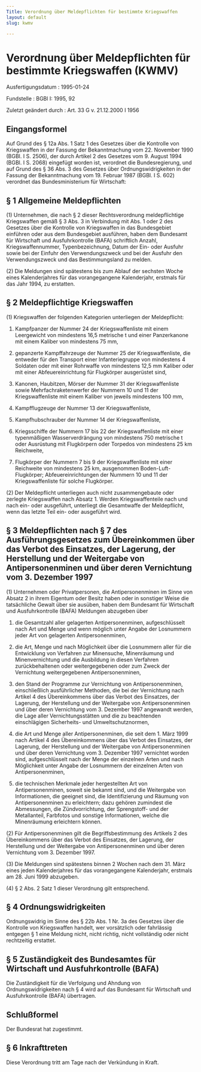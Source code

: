 ```yaml
---
Title: Verordnung über Meldepflichten für bestimmte Kriegswaffen
layout: default
slug: kwmv

---
```


# Verordnung über Meldepflichten für bestimmte Kriegswaffen (KWMV)

Ausfertigungsdatum
:   1995-01-24

Fundstelle
:   BGBl I: 1995, 92

Zuletzt geändert durch
:   Art. 33 G v. 21.12.2000 I 1956


## Eingangsformel

Auf Grund des § 12a Abs. 1 Satz 1 des Gesetzes über die Kontrolle von
Kriegswaffen in der Fassung der Bekanntmachung vom 22. November 1990
(BGBl. I S. 2506), der durch Artikel 2 des Gesetzes vom 9. August 1994
(BGBl. I S. 2068) eingefügt worden ist, verordnet die Bundesregierung,
und auf Grund des § 36 Abs. 3 des Gesetzes über Ordnungswidrigkeiten
in der Fassung der Bekanntmachung vom 19. Februar 1987 (BGBl. I S.
602) verordnet das Bundesministerium für Wirtschaft:


## § 1 Allgemeine Meldepflichten

(1) Unternehmen, die nach § 2 dieser Rechtsverordnung meldepflichtige
Kriegswaffen gemäß § 3 Abs. 3 in Verbindung mit Abs. 1 oder 2 des
Gesetzes über die Kontrolle von Kriegswaffen in das Bundesgebiet
einführen oder aus dem Bundesgebiet ausführen, haben dem Bundesamt für
Wirtschaft und Ausfuhrkontrolle (BAFA) schriftlich Anzahl,
Kriegswaffennummer, Typenbezeichnung, Datum der Ein- oder Ausfuhr
sowie bei der Einfuhr den Verwendungszweck und bei der Ausfuhr den
Verwendungszweck und das Bestimmungsland zu melden.

(2) Die Meldungen sind spätestens bis zum Ablauf der sechsten Woche
eines Kalenderjahres für das vorangegangene Kalenderjahr, erstmals für
das Jahr 1994, zu erstatten.


## § 2 Meldepflichtige Kriegswaffen

(1) Kriegswaffen der folgenden Kategorien unterliegen der
Meldepflicht:

1.  Kampfpanzer der Nummer 24 der Kriegswaffenliste mit einem Leergewicht
    von mindestens 16,5 metrische t und einer Panzerkanone mit einem
    Kaliber von mindestens 75 mm,


2.  gepanzerte Kampffahrzeuge der Nummer 25 der Kriegswaffenliste, die
    entweder für den Transport einer Infanteriegruppe von mindestens 4
    Soldaten oder mit einer Rohrwaffe von mindestens 12,5 mm Kaliber oder
    mit einer Abfeuereinrichtung für Flugkörper ausgerüstet sind,


3.  Kanonen, Haubitzen, Mörser der Nummer 31 der Kriegswaffenliste sowie
    Mehrfachraketenwerfer der Nummern 10 und 11 der Kriegswaffenliste mit
    einem Kaliber von jeweils mindestens 100 mm,


4.  Kampfflugzeuge der Nummer 13 der Kriegswaffenliste,


5.  Kampfhubschrauber der Nummer 14 der Kriegswaffenliste,


6.  Kriegsschiffe der Nummern 17 bis 22 der Kriegswaffenliste mit einer
    typenmäßigen Wasserverdrängung von mindestens 750 metrische t oder
    Ausrüstung mit Flugkörpern oder Torpedos von mindestens 25 km
    Reichweite,


7.  Flugkörper der Nummern 7 bis 9 der Kriegswaffenliste mit einer
    Reichweite von mindestens 25 km, ausgenommen Boden-Luft-Flugkörper;
    Abfeuereinrichtungen der Nummern 10 und 11 der Kriegswaffenliste für
    solche Flugkörper.




(2) Der Meldepflicht unterliegen auch nicht zusammengebaute oder
zerlegte Kriegswaffen nach Absatz 1. Werden Kriegswaffenteile nach und
nach ein- oder ausgeführt, unterliegt die Gesamtwaffe der
Meldepflicht, wenn das letzte Teil ein- oder ausgeführt wird.


## § 3 Meldepflichten nach § 7 des Ausführungsgesetzes zum Übereinkommen über das Verbot des Einsatzes, der Lagerung, der Herstellung und der Weitergabe von Antipersonenminen und über deren Vernichtung vom 3. Dezember 1997

(1) Unternehmen oder Privatpersonen, die Antipersonenminen im Sinne
von Absatz 2 in ihrem Eigentum oder Besitz haben oder in sonstiger
Weise die tatsächliche Gewalt über sie ausüben, haben dem Bundesamt
für Wirtschaft und Ausfuhrkontrolle (BAFA) Meldungen abzugeben über

1.  die Gesamtzahl aller gelagerten Antipersonenminen, aufgeschlüsselt
    nach Art und Menge und wenn möglich unter Angabe der Losnummern jeder
    Art von gelagerten Antipersonenminen,


2.  die Art, Menge und nach Möglichkeit über die Losnummern aller für die
    Entwicklung von Verfahren zur Minensuche, Minenräumung und
    Minenvernichtung und die Ausbildung in diesen Verfahren
    zurückbehaltenen oder weitergegebenen oder zum Zweck der Vernichtung
    weitergegebenen Antipersonenminen,


3.  den Stand der Programme zur Vernichtung von Antipersonenminen,
    einschließlich ausführlicher Methoden, die bei der Vernichtung nach
    Artikel 4 des Übereinkommens über das Verbot des Einsatzes, der
    Lagerung, der Herstellung und der Weitergabe von Antipersonenminen und
    über deren Vernichtung vom 3. Dezember 1997 angewandt werden, die Lage
    aller Vernichtungsstätten und die zu beachtenden einschlägigen
    Sicherheits- und Umweltschutznormen,


4.  die Art und Menge aller Antipersonenminen, die seit dem 1. März 1999
    nach Artikel 4 des Übereinkommens über das Verbot des Einsatzes, der
    Lagerung, der Herstellung und der Weitergabe von Antipersonenminen und
    über deren Vernichtung vom 3. Dezember 1997 vernichtet worden sind,
    aufgeschlüsselt nach der Menge der einzelnen Arten und nach
    Möglichkeit unter Angabe der Losnummern der einzelnen Arten von
    Antipersonenminen,


5.  die technischen Merkmale jeder hergestellten Art von
    Antipersonenminen, soweit sie bekannt sind, und die Weitergabe von
    Informationen, die geeignet sind, die Identifizierung und Räumung von
    Antipersonenminen zu erleichtern; dazu gehören zumindest die
    Abmessungen, die Zündvorrichtung, der Sprengstoff- und der
    Metallanteil, Farbfotos und sonstige Informationen, welche die
    Minenräumung erleichtern können.




(2) Für Antipersonenminen gilt die Begriffsbestimmung des Artikels 2
des Übereinkommens über das Verbot des Einsatzes, der Lagerung, der
Herstellung und der Weitergabe von Antipersonenminen und über deren
Vernichtung vom 3. Dezember 1997.

(3) Die Meldungen sind spätestens binnen 2 Wochen nach dem 31. März
eines jeden Kalenderjahres für das vorangegangene Kalenderjahr,
erstmals am 28. Juni 1999 abzugeben.

(4) § 2 Abs. 2 Satz 1 dieser Verordnung gilt entsprechend.


## § 4 Ordnungswidrigkeiten

Ordnungswidrig im Sinne des § 22b Abs. 1 Nr. 3a des Gesetzes über die
Kontrolle von Kriegswaffen handelt, wer vorsätzlich oder fahrlässig
entgegen § 1 eine Meldung nicht, nicht richtig, nicht vollständig oder
nicht rechtzeitig erstattet.


## § 5 Zuständigkeit des Bundesamtes für Wirtschaft und Ausfuhrkontrolle (BAFA)

Die Zuständigkeit für die Verfolgung und Ahndung von
Ordnungswidrigkeiten nach § 4 wird auf das Bundesamt für Wirtschaft
und Ausfuhrkontrolle (BAFA) übertragen.


## Schlußformel

Der Bundesrat hat zugestimmt.


## § 6 Inkrafttreten

Diese Verordnung tritt am Tage nach der Verkündung in Kraft.

